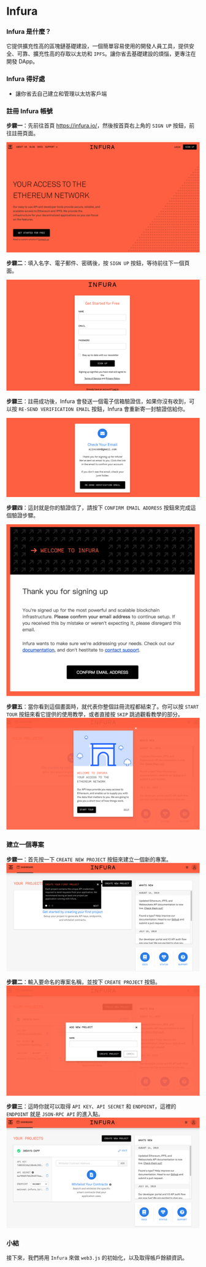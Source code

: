 # Infura

### Infura 是什麼？

它提供擴充性高的區塊鏈基礎建設，一個簡單容易使用的開發人員工具，提供安全、可靠、擴充性高的存取以太坊和 `IPFS`。讓你省去基礎建設的煩惱，更專注在開發 DApp。

### Infura 得好處

* 讓你省去自己建立和管理以太坊客戶端

### 註冊 Infura 帳號

**步驟一**：先前往首頁 <https://infura.io/>，然後按首頁右上角的 `SIGN UP` 按鈕，前往註冊頁面。

![](assets/03_infura.png)

**步驟二**：填入名字、電子郵件、密碼後，按 `SIGN UP` 按鈕，等待前往下一個頁面。

![](assets/03_step2.png)

**步驟三**：註冊成功後，Infura 會發送一個電子信箱驗證信，如果你沒有收到，可以按 `RE-SEND VERIFICATION EMAIL` 按鈕，Infura 會重新寄一封驗證信給你。

![](assets/03_step3.png)

**步驟四**：這封就是你的驗證信了，請按下 `CONFIRM EMAIL ADDRESS` 按鈕來完成這個驗證步驟。

![](assets/03_step4.png)

**步驟五**：當你看到這個畫面時，就代表你整個註冊流程都結束了。你可以按 `START TOUR` 按鈕來看它提供的使用教學，或者直接按 `SKIP` 跳過觀看教學的部分。
![](assets/03_step5.png)

### 建立一個專案

**步驟一**：首先按一下 `CREATE NEW PROJECT` 按鈕來建立一個新的專案。
![](assets/03_step6.png)

**步驟二**：輸入要命名的專案名稱，並按下 `CREATE PROJECT` 按鈕。
![](assets/03_step7.png)

**步驟三**：這時你就可以取得 `API KEY`、`API SECRET` 和 `ENDPOINT`，這裡的 `ENDPOINT` 就是 `JSON-RPC API` 的進入點。
![](assets/03_step8.png)

### 小結

接下來，我們將用 `Infura` 來做  `web3.js` 的初始化，以及取得帳戶餘額資訊。
